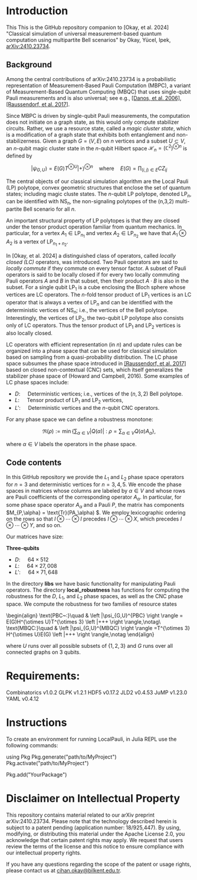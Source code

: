 
# Introduction

This This is the GitHub repository companion to [Okay, et al. 2024] "Classical simulation of universal measurement-based quantum computation using multipartite Bell scenarios" by Okay, Yücel, Ipek, [arXiv:2410.23734](https://arxiv.org/abs/2410.23734).

## Background

Among the central contributions of arXiv:2410.23734 is a probabilistic representation of Measurement-Based Pauli Computation (MBPC), a variant of Measurement-Based Quantum Computing (MBQC) that uses single-qubit Pauli measurements and is also universal; see e.g., [[Danos, et al. 2006]](https://arxiv.org/abs/0704.1263), [[Raussendorf, et al. 2017]](https://arxiv.org/abs/1511.08506).

Since MBPC is driven by single-qubit Pauli measurements, the computation does not initiate on a graph state, as this would only compute stabilizer circuits. Rather, we use a resource state, called a *magic cluster state*, which is a modification of a graph state that exhibits both entanglement and non-stabilizerness. Given a graph $G = (V,E)$ on $n$ vertices and a subset $U\subset V$, an $n$-qubit magic cluster state in the $n$-qubit Hilbert space $\mathcal{H}_n = (\mathbb{C}^2)^{\otimes n}$ is defined by

$$\left |\psi_{G,U} \right \rangle = E(G)T^{\otimes U} \left |+ \right \rangle^{\otimes n}\quad \text{where}\quad E(G) = \prod_{(i,j)\in E}CZ_{ij}$$

The central objects of our classical simulation algorithm are the Local Pauli (LP) polytope, convex geometric structures that enclose the set of quantum states; including magic cluste states. The $n$-qubit LP polytope, denoted $\text{LP}_n$, can be identified with $\text{NS}_n$, the non-signaling polytopes of the (n,3,2) multi-partite Bell scenario for all $n$.

An important structural property of LP polytopes is that they are closed under the tensor product operation familiar from quantum mechanics. In particular, for a vertex $A_1\in \text{LP}_{n_1}$ and vertex $A_2\in \text{LP}_{n_2}$ we have that $A_1\otimes A_2$ is a vertex of $\text{LP}_{n_1+n_2}$.

In [Okay, et al. 2024] a distinguished class of operators, called *locally closed (LC)* operators, was introduced. Two Pauli operators are said to *locally commute* if they commute on every tensor factor. A subset of Pauli operators is said to be locally closed if for every two locally commuting Pauli operators $A$ and $B$ in that subset, then their product $A\cdot B$ is also in the subset. For a single qubit $\text{LP}_1$ is a cube enclosing the Bloch sphere whose vertices are LC operators. The $n$-fold tensor product of $\text{LP}_1$ vertices is an LC operator that is always a vertex of $\text{LP}_n$ and can be identified with the deterministic vertices of $\text{NS}_n$; i.e., the vertices of the Bell polytope. Interestingly, the vertices of $\text{LP}_2$, the two-qubit LP polytope also consists only of LC operators. Thus the tensor product of $\text{LP}_1$ and $\text{LP}_2$ vertices is also locally closed. 

LC operators with efficient representation (in $n$) and update rules can be organized into a phase space that can be used for classical simulation based on sampling from a quasi-probability distribution. The LC phase space subsumes the phase space introduced in [[Raussendorf, et al. 2017]](https://arxiv.org/abs/1905.05374) based on closed non-contextual (CNC) sets, which itself generalizes the stabilizer phase space of (Howard and Campbell, 2016). Some examples of LC phase spaces include:

- $D$:$\quad$ Deterministic vertices; i.e., vertices of the $(n,3,2)$ Bell polytope.
- $L$:$\quad$ Tensor product of $\text{LP}_1$ and $\text{LP}_2$ vertices,
- $L'$:$\quad$ Deterministic vertices and the $n$-qubit CNC operators.

For any phase space we can define a robustness monotone:

$$\mathfrak{R}(\rho) := \min \left\{\sum_{\alpha\in V} |Q(\alpha)|~:~\rho = \sum_{\alpha\in V} Q(\alpha) A_\alpha \right\},$$

where $\alpha \in V$ labels the operators in the phase space.


## Code contents


In this GitHub repository we provide the $L_1$ and $L_2$ phase space operators for $n=3$ and deterministic vertices for $n=3,4,5$. We encode the phase spaces in matrices whose columns are labeled by $\alpha \in V$ and whose rows are Pauli coefficients of the corresponding operator $A_\alpha$. In particular, for some phase space operator $A_\alpha$ and a Pauli $P$, the matrix has components $M_{P,\alpha} = \text{Tr}(PA_\alpha) $.  We employ lexicographic ordering on the rows so that $I\otimes \cdots \otimes I$ precedes $I\otimes \cdots \otimes X$, which precedes $I\otimes \cdots \otimes Y$, and so on.

Our matrices have size:

**Three-qubits**

- $D$:$\quad$ $64\times 512$
- $L$:$\quad$ $64\times 27,008$
- $L'$:$\quad$ $64\times 71,648$


In the directory **libs** we have basic functionality for manipulating Pauli operators. The directory **local_robustness** has functions for computing the robustness for the $D$, $L_1$, and $L_2$ phase spaces, as well as the CNC phase space. We compute the robustness for two families of resource states

\begin{align}
\text{PBC~:}\quad &     \left |\psi_{G,U}^{PBC} \right \rangle = E(G)H^{\otimes U}T^{\otimes 3} \left |+++ \right \rangle,\notag\\
\text{MBQC:}\quad &     \left |\psi_{G,U}^{MBQC} \right \rangle =T^{\otimes 3} H^{\otimes U}E(G) \left |+++ \right \rangle,\notag
\end{align}

where $U$ runs over all possible subsets of $\{1,2,3\}$ and $G$ runs over all connected graphs on $3$ qubits. 


# Requirements:

Combinatorics   v1.0.2
GLPK            v1.2.1
HDF5            v0.17.2
JLD2            v0.4.53
JuMP            v1.23.0
YAML            v0.4.12

# Instructions

To create an environment for running LocalPauli, in Julia REPL use the following commands:

using Pkg
Pkg.generate("path/to/MyProject")
Pkg.activate("path/to/MyProject")

Pkg.add("YourPackage")


# Disclaimer on Intellectual Property

This repository contains material related to our arXiv preprint arXiv:2410.23734. Please note that the technology described herein is subject to a patent pending (application number: 18/925,447). By using, modifying, or distributing this material under the Apache License 2.0, you acknowledge that certain patent rights may apply. We request that users review the terms of the license and this notice to ensure compliance with our intellectual property rights.

If you have any questions regarding the scope of the patent or usage rights, please contact us at cihan.okay@bilkent.edu.tr.


